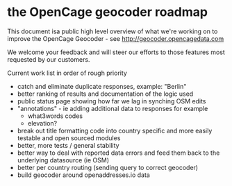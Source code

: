 the OpenCage geocoder roadmap
====================

This document isa public high level overview of what we're working on
to improve the OpenCage Geocoder - see http://geocoder.opencagedata.com

We welcome your feedback and will steer our efforts to those features
most requested by our customers.

Current work list in order of rough priority
- catch and eliminate duplicate responses, example: "Berlin"
- better ranking of results and documentation of the logic used
- public status page showing how far we lag in synching OSM edits
- "annotations" - ie adding additional data to responses for example 
  - what3words codes
  - elevation?
- break out title formatting code into country specific and more easily
  testable and open sourced modules
- better, more tests / general stability
- better way to deal with reported data errors and feed them back to
  the underlying datasource (ie OSM)
- better per country routing (sending query to correct geocoder)
- build geocoder around openaddresses.io data

